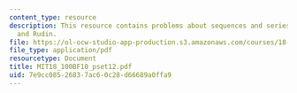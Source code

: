 ```yaml
---
content_type: resource
description: This resource contains problems about sequences and series of functions
  and Rudin.
file: https://ol-ocw-studio-app-production.s3.amazonaws.com/courses/18-100b-analysis-i-fall-2010/7e9cc08526837ac60c28d66689a0ffa9_MIT18_100BF10_pset12.pdf
file_type: application/pdf
resourcetype: Document
title: MIT18_100BF10_pset12.pdf
uid: 7e9cc085-2683-7ac6-0c28-d66689a0ffa9
---
```

